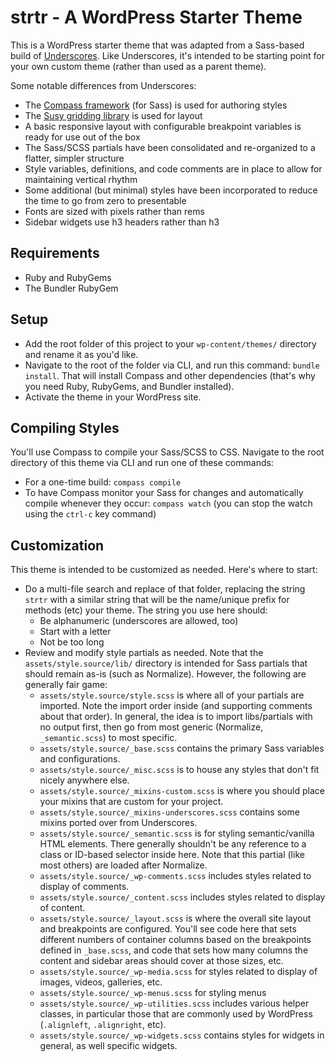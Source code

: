 # strtr - A WordPress Starter Theme

This is a WordPress starter theme that was adapted from a Sass-based build of [Underscores](http://underscores.me/). Like Underscores, it's intended to be starting point for your own custom theme (rather than used as a parent theme).

Some notable differences from Underscores:

* The [Compass framework](http://compass-style.org/) (for Sass) is used for authoring styles
* The [Susy gridding library](http://susydocs.oddbird.net/) is used for layout
* A basic responsive layout with configurable breakpoint variables is ready for use out of the box
* The Sass/SCSS partials have been consolidated and re-organized to a flatter, simpler structure
* Style variables, definitions, and code comments are in place to allow for maintaining vertical rhythm
* Some additional (but minimal) styles have been incorporated to reduce the time to go from zero to presentable
* Fonts are sized with pixels rather than rems
* Sidebar widgets use h3 headers rather than h3

## Requirements

* Ruby and RubyGems
* The Bundler RubyGem

## Setup

* Add the root folder of this project to your `wp-content/themes/` directory and rename it as you'd like.
* Navigate to the root of the folder via CLI, and run this command: `bundle install`. That will install Compass and other dependencies (that's why you need Ruby, RubyGems, and Bundler installed).
* Activate the theme in your WordPress site.

## Compiling Styles

You'll use Compass to compile your Sass/SCSS to CSS. Navigate to the root directory of this theme via CLI and run one of these commands:

* For a one-time build: `compass compile`
* To have Compass monitor your Sass for changes and automatically compile whenever they occur: `compass watch` (you can stop the watch using the `ctrl-c` key command)

## Customization

This theme is intended to be customized as needed. Here's where to start:

* Do a multi-file search and replace of that folder, replacing the string `strtr` with a similar string that will be the name/unique prefix for methods (etc) your theme. The string you use here should:
    * Be alphanumeric (underscores are allowed, too)
    * Start with a letter
    * Not be too long
* Review and modify style partials as needed. Note that the `assets/style.source/lib/` directory is intended for Sass partials that should remain as-is (such as Normalize). However, the following are generally fair game:
    * `assets/style.source/style.scss` is where all of your partials are imported. Note the import order inside (and supporting comments about that order). In general, the idea is to import libs/partials with no output first, then go from most generic (Normalize, `_semantic.scss`) to most specific.
    * `assets/style.source/_base.scss` contains the primary Sass variables and configurations.
    * `assets/style.source/_misc.scss` is to house any styles that don't fit nicely anywhere else.
    * `assets/style.source/_mixins-custom.scss` is where you should place your mixins that are custom for your project.
    * `assets/style.source/_mixins-underscores.scss` contains some mixins ported over from Underscores.
    * `assets/style.source/_semantic.scss` is for styling semantic/vanilla HTML elements. There generally shouldn't be any reference to a class or ID-based selector inside here. Note that this partial (like most others) are loaded after Normalize.
    * `assets/style.source/_wp-comments.scss` includes styles related to display of comments.
    * `assets/style.source/_content.scss` includes styles related to display of content.
    * `assets/style.source/_layout.scss` is where the overall site layout and breakpoints are configured. You'll see code here that sets different numbers of container columns based on the breakpoints defined in `_base.scss`, and code that sets how many columns the content and sidebar areas should cover at those sizes, etc.
    * `assets/style.source/_wp-media.scss` for styles related to display of images, videos, galleries, etc.
    * `assets/style.source/_wp-menus.scss` for styling menus
    * `assets/style.source/_wp-utilities.scss` includes various helper classes, in particular those that are commonly used by WordPress (`.alignleft`, `.alignright`, etc).
    * `assets/style.source/_wp-widgets.scss` contains styles for widgets in general, as well specific widgets.
